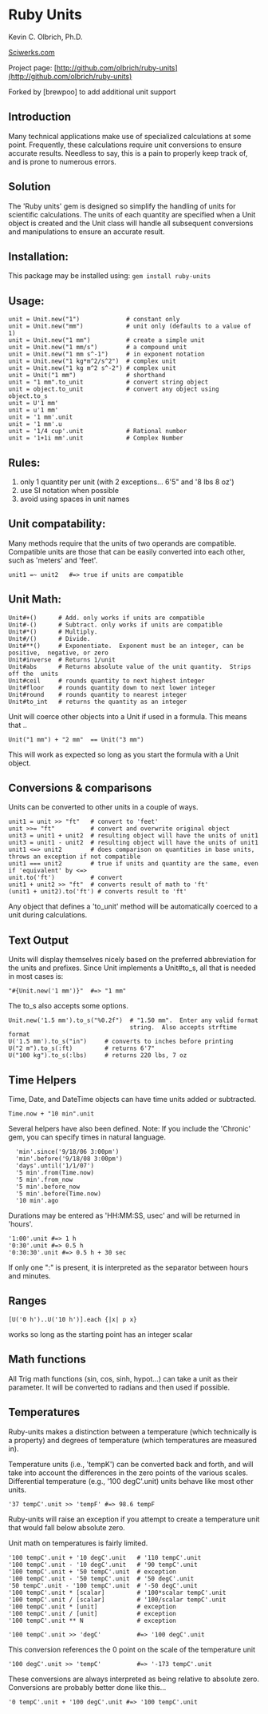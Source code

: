 # Ruby Units

Kevin C. Olbrich, Ph.D. 

[Sciwerks.com](http://www.sciwerks.com)

Project page: [http://github.com/olbrich/ruby-units](http://github.com/olbrich/ruby-units)

Forked by [brewpoo] to add additional unit support

## Introduction
Many technical applications make use of specialized calculations at some point.  Frequently, these calculations require unit conversions to ensure accurate results.  Needless to say, this is a pain to properly keep track of, and is prone to numerous errors.
  
## Solution
The 'Ruby units' gem is designed so simplify the handling of units for scientific calculations. The units of each quantity are specified when a Unit object is created and the Unit class will handle all subsequent conversions and manipulations to ensure an accurate result.
  
## Installation:
This package may be installed using:  `gem install ruby-units`
  
## Usage:
    unit = Unit.new("1")             # constant only
    unit = Unit.new("mm")            # unit only (defaults to a value of 1)
    unit = Unit.new("1 mm")          # create a simple unit
    unit = Unit.new("1 mm/s")        # a compound unit
    unit = Unit.new("1 mm s^-1")     # in exponent notation
    unit = Unit.new("1 kg*m^2/s^2")  # complex unit
    unit = Unit.new("1 kg m^2 s^-2") # complex unit
    unit = Unit("1 mm")              # shorthand
    unit = "1 mm".to_unit            # convert string object
    unit = object.to_unit            # convert any object using object.to_s
    unit = U'1 mm'
    unit = u'1 mm'
    unit = '1 mm'.unit
    unit = '1 mm'.u
    unit = '1/4 cup'.unit            # Rational number 
    unit = '1+1i mm'.unit            # Complex Number

## Rules:
1. only 1 quantity per unit (with 2 exceptions... 6'5" and '8 lbs 8 oz')
2. use SI notation when possible
3. avoid using spaces in unit names

## Unit compatability:
Many methods require that the units of two operands are compatible.  Compatible units are those that can be easily converted into each other, such as 'meters' and 'feet'.

    unit1 =~ unit2   #=> true if units are compatible

## Unit Math:
    Unit#+()      # Add. only works if units are compatible
    Unit#-()      # Subtract. only works if units are compatible
    Unit#*()      # Multiply.  
    Unit#/()      # Divide.
    Unit#**()     # Exponentiate.  Exponent must be an integer, can be positive,  negative, or zero                        
    Unit#inverse  # Returns 1/unit
    Unit#abs      # Returns absolute value of the unit quantity.  Strips off the  units
    Unit#ceil     # rounds quantity to next highest integer
    Unit#floor    # rounds quantity down to next lower integer
    Unit#round    # rounds quantity to nearest integer
    Unit#to_int   # returns the quantity as an integer
 
Unit will coerce other objects into a Unit if used in a formula.  This means that ..
 
    Unit("1 mm") + "2 mm"  == Unit("3 mm")
 
This will work as expected so long as you start the formula with a Unit object. 

## Conversions & comparisons
Units can be converted to other units in a couple of ways.

    unit1 = unit >> "ft"   # convert to 'feet'
    unit >>= "ft"          # convert and overwrite original object
    unit3 = unit1 + unit2  # resulting object will have the units of unit1
    unit3 = unit1 - unit2  # resulting object will have the units of unit1
    unit1 <=> unit2        # does comparison on quantities in base units, throws an exception if not compatible
    unit1 === unit2        # true if units and quantity are the same, even if 'equivalent' by <=>
    unit.to('ft')          # convert
    unit1 + unit2 >> "ft"  # converts result of math to 'ft'
    (unit1 + unit2).to('ft') # converts result to 'ft'
 
Any object that defines a 'to_unit' method will be automatically coerced to a unit during calculations.
 
## Text Output
Units will display themselves nicely based on the preferred abbreviation for the units and prefixes.
Since Unit implements a Unit#to_s, all that is needed in most cases is:
    
    "#{Unit.new('1 mm')}"  #=> "1 mm"
 
The to_s also accepts some options.

    Unit.new('1.5 mm').to_s("%0.2f")  # "1.50 mm".  Enter any valid format
                                      string.  Also accepts strftime format
    U('1.5 mm').to_s("in")     # converts to inches before printing
    U("2 m").to_s(:ft)         # returns 6'7"
    U("100 kg").to_s(:lbs)     # returns 220 lbs, 7 oz
 
 
## Time Helpers
Time, Date, and DateTime objects can have time units added or subtracted.

    Time.now + "10 min".unit 

Several helpers have also been defined.
Note: If you include the 'Chronic' gem, you can specify times in natural
      language.

      'min'.since('9/18/06 3:00pm')
      'min'.before('9/18/08 3:00pm')
      'days'.until('1/1/07')
      '5 min'.from(Time.now)
      '5 min'.from_now
      '5 min'.before_now
      '5 min'.before(Time.now)
      '10 min'.ago

Durations may be entered as 'HH:MM:SS, usec' and will be returned in 'hours'.

    '1:00'.unit #=> 1 h
    '0:30'.unit #=> 0.5 h
    '0:30:30'.unit #=> 0.5 h + 30 sec

If only one ":" is present, it is interpreted as the separator between hours and minutes.

## Ranges
    [U('0 h')..U('10 h')].each {|x| p x}
works so long as the starting point has an integer scalar

## Math functions
All Trig math functions (sin, cos, sinh, hypot...) can take a unit as their parameter.  It will be converted to radians and then used if possible.

## Temperatures
Ruby-units makes a distinction between a temperature (which technically is a property) and degrees of temperature (which temperatures are measured in).

Temperature units (i.e., 'tempK') can be converted back and forth, and will take into account the differences in the zero points of the various scales. Differential temperature (e.g., '100 degC'.unit) units behave like most other units.

    '37 tempC'.unit >> 'tempF' #=> 98.6 tempF

Ruby-units will raise an exception if you attempt to create a temperature unit that would fall below absolute zero.

Unit math on temperatures is fairly limited.  

    '100 tempC'.unit + '10 degC'.unit   # '110 tempC'.unit
    '100 tempC'.unit - '10 degC'.unit   # '90 tempC'.unit
    '100 tempC'.unit + '50 tempC'.unit  # exception  
    '100 tempC'.unit - '50 tempC'.unit  # '50 degC'.unit
    '50 tempC'.unit - '100 tempC'.unit  # '-50 degC'.unit
    '100 tempC'.unit * [scalar]         # '100*scalar tempC'.unit
    '100 tempC'.unit / [scalar]         # '100/scalar tempC'.unit
    '100 tempC'.unit * [unit]           # exception
    '100 tempC'.unit / [unit]           # exception
    '100 tempC'.unit ** N               # exception

    '100 tempC'.unit >> 'degC'          #=> '100 degC'.unit   
This conversion references the 0 point on the scale of the temperature unit 

    '100 degC'.unit >> 'tempC'          #=> '-173 tempC'.unit
These conversions are always interpreted as being relative to absolute zero.
Conversions are probably better done like this...
    
    '0 tempC'.unit + '100 degC'.unit #=> '100 tempC'.unit

